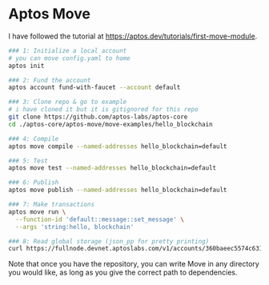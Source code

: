 # Aptos Move

I have followed the tutorial at <https://aptos.dev/tutorials/first-move-module>.

```sh
### 1: Initialize a local account
# you can move config.yaml to home
aptos init

### 2: Fund the account
aptos account fund-with-faucet --account default

### 3: Clone repo & go to example
# i have cloned it but it is gitignored for this repo
git clone https://github.com/aptos-labs/aptos-core
cd ./aptos-core/aptos-move/move-examples/hello_blockchain

### 4: Compile
aptos move compile --named-addresses hello_blockchain=default

### 5: Test
aptos move test --named-addresses hello_blockchain=default

### 6: Publish
aptos move publish --named-addresses hello_blockchain=default

### 7: Make transactions
aptos move run \
  --function-id 'default::message::set_message' \
  --args 'string:hello, blockchain'

### 8: Read global storage (json_pp for pretty printing)
curl https://fullnode.devnet.aptoslabs.com/v1/accounts/360baeec5574c631eb1e661027b038679203bf5bd2999e3262a39e5ade26247b/resource/0x360baeec5574c631eb1e661027b038679203bf5bd2999e3262a39e5ade26247b::message::MessageHolder | json_pp
```

Note that once you have the repository, you can write Move in any directory you would like, as long as you give the correct path to dependencies.
